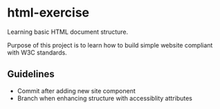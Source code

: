 # html-exercise
Learning basic HTML document structure.

Purpose of this project is to learn how to build simple website compliant with W3C standards.

## Guidelines
- Commit after adding new site component
- Branch when enhancing structure with accessiblity attributes 
